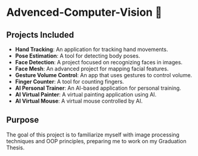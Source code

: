 # Advenced-Computer-Vision 🦾

## Projects Included

- **Hand Tracking**: An application for tracking hand movements.
- **Pose Estimation**: A tool for detecting body poses.
- **Face Detection**: A project focused on recognizing faces in images.
- **Face Mesh**: An advanced project for mapping facial features.
- **Gesture Volume Control**: An app that uses gestures to control volume.
- **Finger Counter**: A tool for counting fingers.
- **AI Personal Trainer**: An AI-based application for personal training.
- **AI Virtual Painter**: A virtual painting application using AI.
- **AI Virtual Mouse**: A virtual mouse controlled by AI.

## Purpose

The goal of this project is to familiarize myself with image processing techniques and OOP principles, preparing me to work on my Graduation Thesis.
